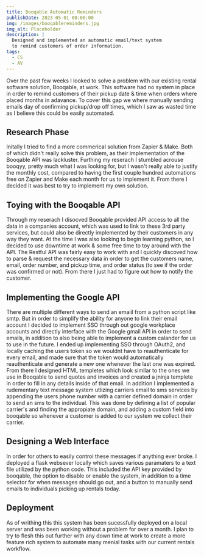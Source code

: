 ```yaml
---
title: Booqable Automatic Reminders
publishDate: 2023-05-01 00:00:00
img: /images/booqablereminders.jpg
img_alt: Placeholder
description: |
  Designed and implemented an automatic email/text system
  to remind customers of order information.
tags:
  - CS
  - AV
---
```


Over the past few weeks I looked to solve a problem with our existing rental software solution, Booqable, at work. This software had no system in place in order to remind customers of their pickup date & time when orders where placed months in adavance. To cover this gap we where manually sending emails day of confirming pickup/drop off times, which I saw as wasted time as I believe this could be easily automated.

## Research Phase
Initally I tried to find a more commerical solution from Zapier & Make. Both of which didn't really solve this problem, as their implementation of the Booqable API was lackluster. Furthing my reserach I stumbled acrouse booqyy, pretty much what I was looking for, but I wasn't really able to justify the monthly cost, compared to having the first couple hundred automations free on Zapier and Make each month for us to implement it. From there I decided it was best to try to implement my own solution.

## Toying with the Booqable API
Through my reserach I disocved Booqable provided API access to all the data in a companies account, which was used to link to these 3rd party services, but could also be directly implemented by their customers in any way they want. At the time I was also looking to begin learning python, so I decided to use downtime at work & some free time to toy around with the API. The Restful API was fairly easy to work with and I quickly discoved how to parse & request the necessary data in order to get the customers name, email, order number, and pickup time, and order status (to see if the order was confirmed or not). From there I just had to figure out how to notify the customer.

## Implementing the Google API
There are multiple different ways to send an emaiil from a python script like smtp. But in order to simplify the ability for anyone to link their email account I decided to implement SSO through out google workplace accounts and directly interface with the Google gmail API in order to send emails, in addition to also being able to implement a custom calander for us to use in the future. I ended up implementing SSO through OAuth2, and locally caching the users token so we wouldnt have to reauthenticate for every email, and made sure that the token would automatically reauthenticate and generate a new one whenever the last one was expired. From there I designed HTML templetes which look similar to the ones we use in Booqable to send quotes and invoices and created a jninja templete in order to fill in any details inside of that email. In addition I implemented a rudementary text message system utlizing carriers email to sms services by appending the users phone number with a carrier defined domain in order to send an sms to the individual. This was done by defining a list of popular carrier's and finding the appropiate domain, and adding a custom field into booqable so whenever a customer is added to our system we collect their carrier.

## Designing a Web Interface
In order for others to easily control these messages if anything ever broke. I deployed a flask websever locally which saves various paramaters to a text file utilized by the python code. This included the API key provided by booqable, the option to disable or enable the system, in addition to a time selector for when messages should go out, and a button to manually send emails to individuals picking up rentals today.

## Deployment 
As of writhing this this system has been sucessfully deployed on a local server and was been working without a problem for over a month. I plan to try to flesh this out further with any down time at work to create a more feature rich system to automate many menial tasks with our current rentals workflow.

